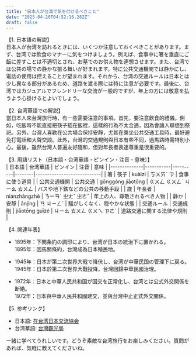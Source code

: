 ```yaml
---
title: "日本人が台湾で気を付けるべきこと"
date: "2025-04-20T04:52:16.282Z"
draft: false
---
```


【1. 日本語の解説】  
日本人が台湾を訪れるときには、いくつか注意しておくべきことがあります。まず、台湾では飲食のマナーに気をつけましょう。例えば、食事中に箸を垂直にご飯に差すことは不適切とされ、お墓でのお供え物を連想させます。また、台湾では公共の場での静かな振る舞いが好まれます。特に公共交通機関では静かにし、電話の使用は控えることが望まれます。それから、台湾の交通ルールは日本とは少し異なる部分があるため、道路を渡る際には特に注意が必要です。最後に、台湾ではカジュアルでフレンドリーな交流が一般的ですが、年上の方には敬意を払うよう心掛けるとよいでしょう。

【2. 台湾華語での解説】  
當日本人來台灣旅行時，有一些需要注意的事項。首先，要注意飲食的禮儀。例如，吃飯時不能直接把筷子插在飯裡，這樣的行為不太合適，因為會讓人聯想到祭祀。另外，台灣人喜歡在公共場合保持安靜，尤其在乘坐公共交通工具時，最好避免打電話和大聲交談。此外，台灣的交通規則與日本有些不同，過馬路時需特別小心。最後，雖然台灣人普遍友好隨和，但對年長者表達尊重是很重要的。

【3. 用語リスト（日本語・台湾華語・ピンイン・注音・意味）】  
| 日本語         | 台湾華語      | ピンイン     | 注音     | 意味                           |
|--------------|-----------|----------|--------|----------------------------|
| 箸             | 筷子       | kuàizi   | ㄎㄨㄞˋ ㄗ | 食事に使う道具                     |
| 公共交通機関  | 公共交通    | gōnggòng jiāotōng  | ㄍㄨㄥ ㄍㄨㄥˋ ㄐㄧㄠ ㄊㄨㄥ  | バスや地下鉄などの公共の移動手段    |
| 歳             | 年長者     | niánzhǎngzhě | ㄋㄧㄢˊ ㄓㄤˇ ㄓㄜˇ | 年上の人、尊敬されるべき人物          |
| 静か          | 安靜       | ānjìng  | ㄢ ㄐㄧㄥˋ   | 騒がしくなく、穏やかな状態          |
| 交通ルール    | 交通規則    | jiāotōng guīzé | ㄐㄧㄠ ㄊㄨㄥ ㄍㄨㄟ ㄗㄜˊ | 道路交通に関する法律や規則        |

【4. 関連年表】  
- 1895年：下関条約の調印により、台湾が日本の統治下に置かれる。  
  1895年：因馬關條約，台灣成為日本殖民地。

- 1945年：日本が第二次世界大戦で降伏し、台湾が中華民国の管理下に戻る。  
  1945年：日本於第二次世界大戰投降，台灣回歸中華民國治理。

- 1972年：日本と中華人民共和国が国交を正常化し、台湾とは公式外交関係を断絶。  
  1972年：日本與中華人民共和國建交，並與台灣中止正式外交關係。

【5. 参考リンク】  
- 日本語: [在台湾日本交流協会](https://www.koryu.or.jp/)  
- 台湾華語: [台灣觀光局](https://taiwan.net.tw/)

一緒に学べてうれしいです。どうぞ素敵な台湾旅行をお楽しみください。質問があれば、気軽に教えてくださいね。